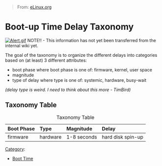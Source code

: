 > From: [eLinux.org](http://eLinux.org/Boot-up_Time_Delay_Taxonomy "http://eLinux.org/Boot-up_Time_Delay_Taxonomy")


# Boot-up Time Delay Taxonomy



[![Alert.gif](http://eLinux.org/images/e/e7/Alert.gif)](http://eLinux.org/File:Alert.gif) NOTE!! - This
information has not yet been transferred from the internal wiki yet.

The goal of the taxonomy is to organize the different delays into
categories based on (at least) 3 different attributes:

-   boot phase where boot phase is one of: firmware, kernel, user space
-   magnitude
-   type of delay where type is one of: systemic, hardware, busy-wait

*(delay type is weird. I need to think about this more - TimBird)*

## Taxonomy Table

<table>
<caption> Taxonomy Table </caption>
<thead>
<tr class="header">
<th align="left"><strong>Boot Phase</strong></th>
<th align="left"><strong>Type</strong></th>
<th align="left"><strong>Magnitude</strong></th>
<th align="left"><strong>Delay</strong></th>
</tr>
</thead>
<tbody>
<tr class="odd">
<td align="left">firmware</td>
<td align="left">hardware</td>
<td align="left">1-8 seconds</td>
<td align="left">hard disk spin-up</td>
</tr>
</tbody>
</table>


[Category](http://eLinux.org/Special:Categories "Special:Categories"):

-   [Boot Time](http://eLinux.org/Category:Boot_Time "Category:Boot Time")

